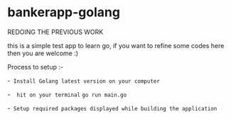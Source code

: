 # bankerapp-golang
REDOING THE PREVIOUS WORK

this is a simple test app to learn go, if you want to refine some codes here then you are welcome :) 

Process to setup :- 

-``  Install Golang latest version on your computer ``

-``  hit on your terminal`` ``go run main.go``

-``  Setup required packages displayed while building the application ``
